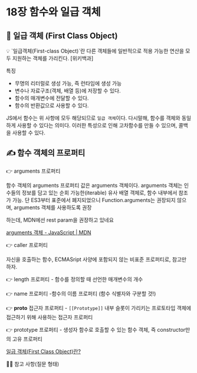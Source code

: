 # 18장 함수와 일급 객체

## 🧐 일급 객체 **(First Class Object)**

<aside>
💡 `일급객체(First-class Object)`란 다른 객체들에 일반적으로 적용 가능한 연산을 모두 지원하는 객체를 가리킨다.
[위키백과]

</aside>

특징

- 무명의 리터럴로 생성 가능, 즉 런타임에 생성 가능
- 변수나 자료구조(객체, 배열 등)에 저장할 수 있다.
- 함수의 매개변수에 전달할 수 있다.
- 함수의 반환값으로 사용할 수 있다.

JS에서 함수는 위 사항에 모두 해당되므로 `일급 객체`이다. 다시말해, 함수를 객체와 동일하게 사용할 수 있다는 의미다. 이러한 특성으로 인해 고차함수를 만들 수 있으며, 콜백을 사용할 수 있다.

## ✍ 함수 객체의 프로퍼티

👉 arguments 프로퍼티

 함수 객체의 arguments 프로퍼티 값은 arguments 객체이다. arguments 객체는 인수들의 정보를 담고 있는 순회 가능한(iterable) 유사 배열 객체로, 함수 내부에서 참조가 가능. 단 ES3부터 표준에서 폐지되었으니 Function.arguments는 권장되지 않으며, arguments 객체를 사용하도록 권장

하는데, MDN에선 rest param을 권장하고 있네요

[arguments 객체 - JavaScript | MDN](https://developer.mozilla.org/ko/docs/Web/JavaScript/Reference/Functions/arguments)

👉 caller 프로퍼티

자신을 호출하는 함수, ECMASript 사양에 포함되지 않는 비표준 프로퍼티로, 참고만 하자.

👉 length 프로퍼티 - 함수를 정의할 때 선언한 매개변수의 개수

👉 name 프로퍼티 -함수의 이름 프로퍼티 (함수 식별자와 구분할 것!)

👉 __proto__ 접근자 프로퍼티 - `[[Prototype]]` 내부 슬롯이 가리키는 프로토타입 객체에 접근하기 위해 사용하는 접근자 프로퍼티

👉 prototype 프로퍼티 - 생성자 함수로 호출할 수 있는 함수 객체, 즉 constructor만의 고유 프로퍼티

[일급 객체(First Class Object)란?](https://velog.io/@reveloper-1311/일급-객체First-Class-Object란)

🙋‍♀️ 참고 사항(질문 형태)